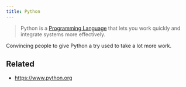 ```yaml
---
title: Python
---
```


> 
 > Python is a [Programming Language](Programming%20Language.md) that lets you work quickly and integrate systems more effectively.

Convincing people to give Python a try used to take a lot more work.

## Related

* https://www.python.org